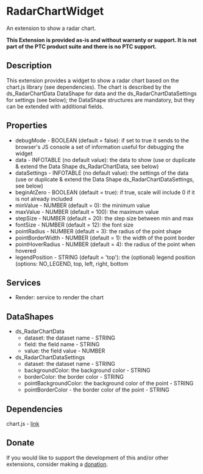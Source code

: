 # RadarChartWidget
An extension to show a radar chart.

**This Extension is provided as-is and without warranty or support. It is not part of the PTC product suite and there is no PTC support.**

## Description
This extension provides a widget to show a radar chart based on the chart.js library (see dependencies). The chart is described by the ds_RadarChartData DataShape for data and the ds_RadarChartDataSettings for settings (see below); the DataShape structures are mandatory, but they can be extended with additional fields.

## Properties
- debugMode - BOOLEAN (default = false): if set to true it sends to the browser's JS console a set of information useful for debugging the widget
- data - INFOTABLE (no default value): the data to show (use or duplicate & extend the Data Shape ds_RadarChartData, see below)
- dataSettings - INFOTABLE (no default value): the settings of the data (use or duplicate & extend the Data Shape ds_RadarChartDataSettings, see below)
- beginAtZero - BOOLEAN (default = true): if true, scale will include 0 if it is not already included
- minValue - NUMBER (default = 0): the minimum value
- maxValue - NUMBER (default = 100): the maximum value
- stepSize - NUMBER (default = 20): the step size between min and max
- fontSize - NUMBER (default = 12): the font size
- pointRadius - NUMBER (default = 3): the radius of the point shape
- pointBorderWidth - NUMBER (default = 1): the width of the point border
- pointHoverRadius - NUMBER (default = 4): the radius of the point when hovered
- legendPosition - STRING (default = 'top'): the (optional) legend position (options: NO_LEGEND, top, left, right, bottom

## Services
- Render: service to render the chart

## DataShapes
- ds_RadarChartData
  - dataset: the dataset name - STRING
  - field: the field name - STRING
  - value: the field value - NUMBER
- ds_RadarChartDataSettings
  - dataset: the dataset name - STRING
  - backgroundColor: the background color - STRING
  - borderColor: the border color - STRING
  - pointBackgroundColor: the background color of the point - STRING
  - pointBorderColor - the border color of the point - STRING

## Dependencies
chart.js - [link](https://github.com/chartjs/Chart.js)

## Donate
If you would like to support the development of this and/or other extensions, consider making a [donation](https://www.paypal.com/donate/?business=HCDX9BAEYDF4C&no_recurring=0&currency_code=EUR).
